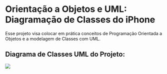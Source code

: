 # Orientação a Objetos e UML: Diagramação de Classes do iPhone

Esse projeto visa colocar em prática conceitos de Programação Orientada a Objetos e a modelagem de Classes com UML.

## Diagrama de Classes UML do Projeto:

![](https://github.com/devlavanere/Diagramacao-Classes-Iphone/assets/125924854/daf2374b-9a66-4bd5-a6a6-8a836efb57ce)
